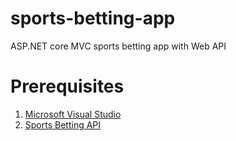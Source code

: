# sports-betting-app
ASP.NET core MVC sports betting app with Web API


# Prerequisites
1. <a href="https://visualstudio.microsoft.com/downloads/">Microsoft Visual Studio</a>
2. <a href="https://the-odds-api.com/liveapi/guides/v4/#overview">Sports Betting API </a>
